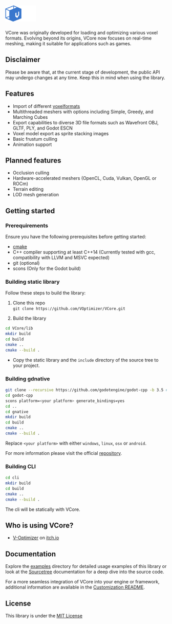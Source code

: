 # <img src="Docs/Assets/logo-vcore.png" alt="VCore" height="50">

VCore was originally developed for loading and optimizing various voxel formats. Evolving beyond its origins, VCore now focuses on real-time meshing, making it suitable for applications such as games.

## Disclaimer

Please be aware that, at the current stage of development, the public API may undergo changes at any time. Keep this in mind when using the library.

## Features

- Import of different [voxelformats](Docs/Voxelformats/README.MD)
- Multithreaded meshers with options including Simple, Greedy, and Marching Cubes
- Export capabilities to diverse 3D file formats such as Wavefront OBJ, GLTF, PLY, and Godot ESCN
- Voxel model export as sprite stacking images
- Basic frustum culling
- Animation support

## Planned features

- Occlusion culling
- Hardware-accelerated meshers (OpenCL, Cuda, Vulkan, OpenGL or ROCm)
- Terrain editing
- LOD mesh generation

## Getting started

### Prerequirements

Ensure you have the following prerequisites before getting started:

- [cmake](https://cmake.org/)
- C++ compiler supporting at least C++14 (Currently tested with gcc, compatibility with LLVM and MSVC expected)
- git (optional)
- scons (Only for the Godot build)

### Building static library

Follow these steps to build the library:

1. Clone this repo <br>
`git clone https://github.com/VOptimizer/VCore.git`

2. Build the library<br>
```bash
cd VCore/lib
mkdir build
cd build
cmake ..
cmake --build .
```
- Copy the static library and the `include` directory of the source tree to your project.

### Building gdnative

```bash
git clone --recursive https://github.com/godotengine/godot-cpp -b 3.5 # Call inside the root directory of vcore
cd godot-cpp
scons platform=<your platform> generate_bindings=yes
cd ..
cd gnative
mkdir build
cd build
cmake ..
cmake --build .
```

Replace `<your platform>` with either `windows`, `linux`, `osx` or `android`.

For more information please visit the official [repository](https://github.com/godotengine/godot-cpp/tree/3.5).

### Building CLI

```bash
cd cli
mkdir build
cd build
cmake ..
cmake --build .
```

The cli will be statically with VCore.

## Who is using VCore?

- [V-Optimizer](https://github.com/VOptimizer/VoxelOptimizer) on [itch.io](https://vailor1.itch.io/v-optimizer)

## Documentation

Explore the [examples](examples/) directory for detailed usage examples of this library or look at the [Sourcetree](Docs/Sourcetree/README.md) documentation for a deep dive into the source code.

For a more seamless integration of VCore into your engine or framework, additional information are available in the [Customization README](Docs/Customization/README.md).

## License

This library is under the [MIT License](LICENSE.txt)
